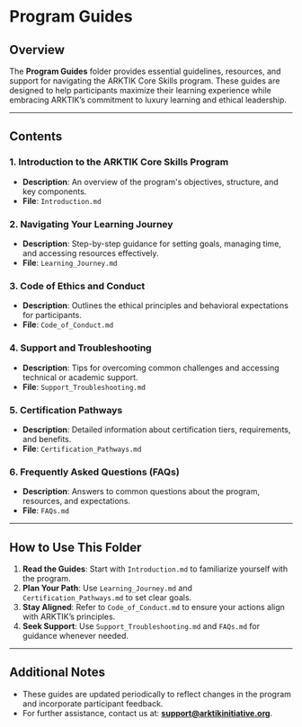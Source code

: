 # Program Guides

## Overview
The **Program Guides** folder provides essential guidelines, resources, and support for navigating the ARKTIK Core Skills program. These guides are designed to help participants maximize their learning experience while embracing ARKTIK’s commitment to luxury learning and ethical leadership.

---

## **Contents**

### **1. Introduction to the ARKTIK Core Skills Program**
- **Description**: An overview of the program's objectives, structure, and key components.
- **File**: `Introduction.md`

### **2. Navigating Your Learning Journey**
- **Description**: Step-by-step guidance for setting goals, managing time, and accessing resources effectively.
- **File**: `Learning_Journey.md`

### **3. Code of Ethics and Conduct**
- **Description**: Outlines the ethical principles and behavioral expectations for participants.
- **File**: `Code_of_Conduct.md`

### **4. Support and Troubleshooting**
- **Description**: Tips for overcoming common challenges and accessing technical or academic support.
- **File**: `Support_Troubleshooting.md`

### **5. Certification Pathways**
- **Description**: Detailed information about certification tiers, requirements, and benefits.
- **File**: `Certification_Pathways.md`

### **6. Frequently Asked Questions (FAQs)**
- **Description**: Answers to common questions about the program, resources, and expectations.
- **File**: `FAQs.md`

---

## **How to Use This Folder**
1. **Read the Guides**: Start with `Introduction.md` to familiarize yourself with the program.
2. **Plan Your Path**: Use `Learning_Journey.md` and `Certification_Pathways.md` to set clear goals.
3. **Stay Aligned**: Refer to `Code_of_Conduct.md` to ensure your actions align with ARKTIK’s principles.
4. **Seek Support**: Use `Support_Troubleshooting.md` and `FAQs.md` for guidance whenever needed.

---

## **Additional Notes**
- These guides are updated periodically to reflect changes in the program and incorporate participant feedback.
- For further assistance, contact us at: **support@arktikinitiative.org**.

